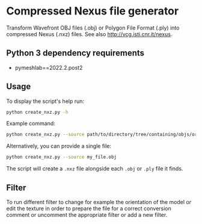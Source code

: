 # Compressed Nexus file generator

Transform Wavefront OBJ files (.obj) or Polygon File Format (.ply) into compressed Nexus (.nxz) files. See also http://vcg.isti.cnr.it/nexus.

## Python 3 dependency requirements
* pymeshlab==2022.2.post2

## Usage
To display the script's help run:
```bash
python create_nxz.py -h
```

Example command:
```bash
python create_nxz.py --source path/to/directory/tree/containing/objs/or/plys
```

Alternatively, you can provide a single file:
```bash
python create_nxz.py --source my_file.obj
```

The script will create a `.nxz` file alongside each `.obj` or `.ply` file it finds.

## Filter
To run different filter to change for example the orientation of the model or edit the texture in order to prepare the file for a correct conversion comment or uncomment the appropriate filter or add a new filter.
